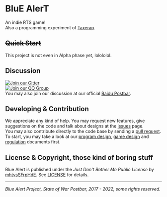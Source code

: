# BluE AlerT

An indie RTS game!  
Also a programming experiment of [Taxerap](https://github.com/Taxerap).

## ~~Quick Start~~

This project is not even in Alpha phase yet, lolololol.

## Discussion

[![Join our Gitter](https://badges.gitter.im/gitterHQ/gitter.png)](https://gitter.im/State-of-War-PostBar)  
[![Join our QQ Group](https://pub.idqqimg.com/wpa/images/group.png)](https://qm.qq.com/cgi-bin/qm/qr?k=fR7D07D2wcXB66H8E5aUMXp0x6PHst9D&jump_from=webapi)  
You may also join our discussion at our official [Baidu Postbar](https://tieba.baidu.com/f?kw=%E8%93%9D%E8%89%B2%E8%AD%A6%E6%88%92).

## Developing & Contribution

We appreciate any kind of help. You may request new features, give suggestions on the code and talk about designs at the [issues](https://github.com/State-of-War-PostBar/sowr/issues) page.  
You may also contribute directly to the code base by sending a [pull request](https://github.com/State-of-War-PostBar/sowr/pulls).  
To start, you may take a look at our [program design](docs/program_design.md), [game design](docs/game_design.md) and [regulation](docs/regulation.md) documents first.

## License & Copyright, those kind of boring stuff

Blue Alert is published under the _Just Don't Bother Me Public License_ by [mhtvsSFrpHdE](https://github.com/mhtvsSFrpHdE). See [LICENSE](LICENSE) for details.

---

_Blue Alert Project, State of War Postbar, 2017 - 2022, some rights reserved._
